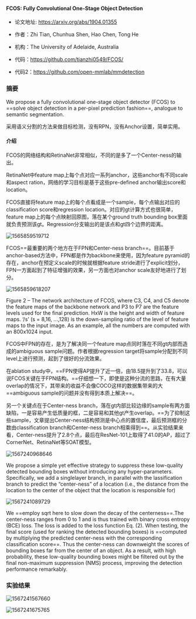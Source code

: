 #### FCOS: Fully Convolutional One-Stage Object Detection
- 论文地址: https://arxiv.org/abs/1904.01355

- 作者：Zhi Tian, Chunhua Shen, Hao Chen, Tong He

- 机构：The University of Adelaide, Australia

- 代码：https://github.com/tianzhi0549/FCOS/

- 代码2：https://github.com/open-mmlab/mmdetection

  

### 摘要

We propose a fully convolutional one-stage object detector (FCOS) to ==solve object detection in a per-pixel prediction fashion==, analogue to semantic segmentation.  

采用语义分割的方法来做目标检测，没有RPN，没有Anchor设置，简单实用。

#### 介绍

FCOS的网络结构和RetinaNet非常相似，不同的是多了一个Center-ness的输出。

RetinaNet中feature map上每个点对应一系列anchor，这些anchor有不同scale和aspect ration，网络的学习目标是基于这些pre-defined anchor输出score和location。

FCOS直接将feature map上的每个点看成是一个sample，每个点输出对应的classification score和regression location。对应的gt计算方式也很简单，feature map上的每个点映射回原图，落在某个ground truth bounding box里面就负责预测该gt。Regression分支输出的是该点和gt四个边界的距离。

![1565859519712](D:\Notes\raw_images\1565859519712.png)

FCOS==最重要的两个地方在于FPN和Center-ness branch==。目前基于anchor-based方法中，FPN都是作为backbone来使用，因为feature pyramid的存在，anchor在预定义scale的时候就根据feature stride进行了explicit划分，FPN一方面起到了特征增强的效果，另一方面也对anchor scale友好地进行了划分。

![1565859618207](D:\Notes\raw_images\1565859618207.png)

Figure 2 – The network architecture of FCOS, where C3, C4, and C5 denote the feature maps of the backbone network and P3 to P7 are the feature levels used for the final prediction. HxW is the height and width of feature maps. ‘/s’ (s = 8,16, ...,128) is the down-sampling ratio of the level of feature maps to the input image. As an example, all the numbers are computed with an 800x1024 input.

FCOS中FPN的存在，是为了解决同一个feature map点同时落在不同gt内部而造成的ambiguous sample问题。作者根据regression target将sample分配到不同level上进行预测，起到了很好的分流效果。

在ablation study中，==FPN使得AP提升了近一倍，由18.5提升到了33.8，可以说FCOS关键在于FPN结构。==仔细想一下，即使是这种分流的思路，在有大量overlap的情况下，其带来的收益不会像COCO这样的数据集带来的大==ambiguous sample的问题并没有得到本质上解决==。

另一个关键点在于Center-ness branch，落在gt内部比较边缘的sample有两方面缺陷，一是容易产生低质量的框，二是容易和其他gt产生overlap。==为了抑制这些sample，文章提出Center-ness结构预测是中心点的置信度，最后预测框的分数由classification branch和Center-ness branch相乘得到==。从实验结果来看，Center-ness提升了2.8个点，最后在ResNet-101上取得了41.0的AP，超过了CornerNet、RetinaNet等SOAT模型。

![1567240968646](D:\Notes\raw_images\1567240968646.png)

We propose a simple yet effective strategy to suppress these low-quality detected bounding boxes without introducing any hyper-parameters. Specifically, we add a singlelayer branch, in parallel with the lassification branch to predict the “center-ness” of a location (i.e., the distance from the location to the center of the object that the location is responsible for)

![1567241089729](D:\Notes\raw_images\1567241089729.png)

We ==employ sqrt here to slow down the decay of the centerness==.The center-ness ranges from 0 to 1 and is thus trained with binary cross entropy (BCE) loss. The loss is added to the loss function Eq. (2). When testing, the final score (used for ranking the detected bounding boxes) is ==computed by multiplying the predicted center-ness with the corresponding classification score==. Thus the center-ness can downweight
the scores of bounding boxes far from the center of an object. As a result, with high probability, these low-quality bounding boxes might be filtered out by the final non-maximum suppression (NMS) process, improving the detection performance remarkably.



### 实验结果

![1567241567660](D:\Notes\raw_images\1567241567660.png)

![1567241675765](D:\Notes\raw_images\1567241675765.png)

